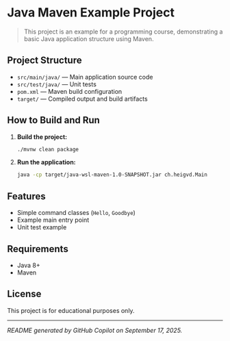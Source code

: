 # Java Maven Example Project

> This project is an example for a programming course, demonstrating a basic Java application structure using Maven.

## Project Structure
- `src/main/java/` — Main application source code
- `src/test/java/` — Unit tests
- `pom.xml` — Maven build configuration
- `target/` — Compiled output and build artifacts

## How to Build and Run

1. **Build the project:**
   ```bash
   ./mvnw clean package
   ```
2. **Run the application:**
   ```bash
   java -cp target/java-wsl-maven-1.0-SNAPSHOT.jar ch.heigvd.Main
   ```

## Features
- Simple command classes (`Hello`, `Goodbye`)
- Example main entry point
- Unit test example

## Requirements
- Java 8+
- Maven

## License
This project is for educational purposes only.

---
*README generated by GitHub Copilot on September 17, 2025.*
